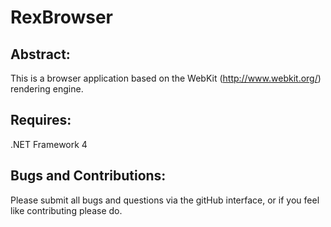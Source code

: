 # RexBrowser

## Abstract:

This is a browser application based on the WebKit (http://www.webkit.org/) rendering engine. 

## Requires:
.NET Framework 4

## Bugs and Contributions:

Please submit all bugs and questions via the gitHub interface, or if you feel like contributing please do.